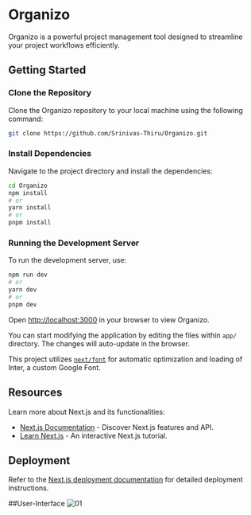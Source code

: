 # Organizo

Organizo is a powerful project management tool designed to streamline your project workflows efficiently.

## Getting Started

### Clone the Repository

Clone the Organizo repository to your local machine using the following command:

  ```bash
  git clone https://github.com/Srinivas-Thiru/Organizo.git
  ```

### Install Dependencies

Navigate to the project directory and install the dependencies:

  ```bash
  cd Organizo
  npm install
  # or
  yarn install
  # or
  pnpm install
  ```

### Running the Development Server

To run the development server, use:

  ```bash
  npm run dev
  # or
  yarn dev
  # or
  pnpm dev
  ```

Open [http://localhost:3000](http://localhost:3000) in your browser to view Organizo.

You can start modifying the application by editing the files within `app/` directory. The changes will auto-update in the browser.

This project utilizes [`next/font`](https://nextjs.org/docs/basic-features/font-optimization) for automatic optimization and loading of Inter, a custom Google Font.

## Resources

Learn more about Next.js and its functionalities:

- [Next.js Documentation](https://nextjs.org/docs) - Discover Next.js features and API.
- [Learn Next.js](https://nextjs.org/learn) - An interactive Next.js tutorial.

## Deployment

Refer to the [Next.js deployment documentation](https://nextjs.org/docs/deployment) for detailed deployment instructions.


##User-Interface
![01](https://github.com/Srinivas-Thiru/Organizo/assets/110653801/4d6a8973-8bf3-4268-a006-36827062d031)
